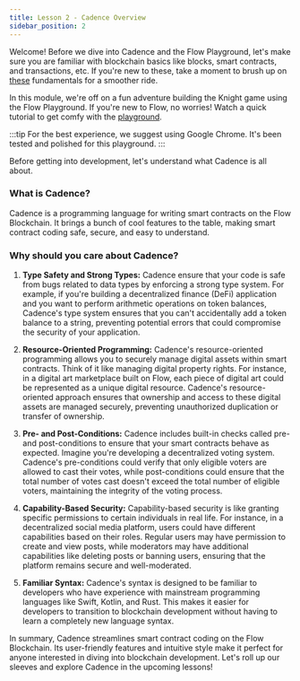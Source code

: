 ```yaml
---
title: Lesson 2 - Cadence Overview
sidebar_position: 2
---
```


Welcome! Before we dive into Cadence and the Flow Playground, let's make sure you are familiar with blockchain basics like blocks, smart contracts, and transactions, etc. If you're new to these, take a moment to brush up on [these](https://developers.flow.com/build/basics/blocks) fundamentals for a smoother ride.

In this module, we're off on a fun adventure building the Knight game using the Flow Playground. If you're new to Flow, no worries! Watch a quick tutorial to get comfy with the [playground](<(https://youtu.be/pRz7EzrWchs?si=bodusfeIHzgHPrV6&t=158)>).

:::tip
For the best experience, we suggest using Google Chrome. It's been tested and polished for this playground.
:::

Before getting into development, let's understand what Cadence is all about.

### What is Cadence?

Cadence is a programming language for writing smart contracts on the Flow Blockchain. It brings a bunch of cool features to the table, making smart contract coding safe, secure, and easy to understand.

### Why should you care about Cadence?

1. **Type Safety and Strong Types:**
   Cadence ensure that your code is safe from bugs related to data types by enforcing a strong type system. For example, if you're building a decentralized finance (DeFi) application and you want to perform arithmetic operations on token balances, Cadence's type system ensures that you can't accidentally add a token balance to a string, preventing potential errors that could compromise the security of your application.

2. **Resource-Oriented Programming:**
   Cadence's resource-oriented programming allows you to securely manage digital assets within smart contracts. Think of it like managing digital property rights. For instance, in a digital art marketplace built on Flow, each piece of digital art could be represented as a unique digital resource. Cadence's resource-oriented approach ensures that ownership and access to these digital assets are managed securely, preventing unauthorized duplication or transfer of ownership.

3. **Pre- and Post-Conditions:**
   Cadence includes built-in checks called pre- and post-conditions to ensure that your smart contracts behave as expected. Imagine you're developing a decentralized voting system. Cadence's pre-conditions could verify that only eligible voters are allowed to cast their votes, while post-conditions could ensure that the total number of votes cast doesn't exceed the total number of eligible voters, maintaining the integrity of the voting process.

4. **Capability-Based Security:**
   Capability-based security is like granting specific permissions to certain individuals in real life. For instance, in a decentralized social media platform, users could have different capabilities based on their roles. Regular users may have permission to create and view posts, while moderators may have additional capabilities like deleting posts or banning users, ensuring that the platform remains secure and well-moderated.

5. **Familiar Syntax:**
   Cadence's syntax is designed to be familiar to developers who have experience with mainstream programming languages like Swift, Kotlin, and Rust. This makes it easier for developers to transition to blockchain development without having to learn a completely new language syntax.

In summary, Cadence streamlines smart contract coding on the Flow Blockchain. Its user-friendly features and intuitive style make it perfect for anyone interested in diving into blockchain development. Let's roll up our sleeves and explore Cadence in the upcoming lessons!

